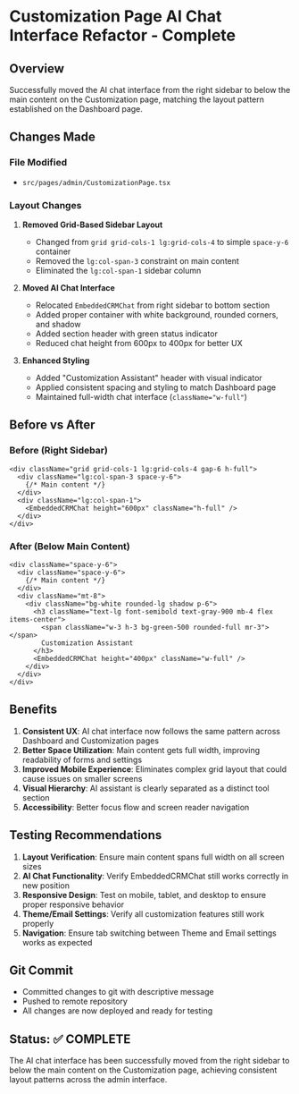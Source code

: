 # Customization Page AI Chat Interface Refactor - Complete

## Overview
Successfully moved the AI chat interface from the right sidebar to below the main content on the Customization page, matching the layout pattern established on the Dashboard page.

## Changes Made

### File Modified
- `src/pages/admin/CustomizationPage.tsx`

### Layout Changes
1. **Removed Grid-Based Sidebar Layout**
   - Changed from `grid grid-cols-1 lg:grid-cols-4` to simple `space-y-6` container
   - Removed the `lg:col-span-3` constraint on main content
   - Eliminated the `lg:col-span-1` sidebar column

2. **Moved AI Chat Interface**
   - Relocated `EmbeddedCRMChat` from right sidebar to bottom section
   - Added proper container with white background, rounded corners, and shadow
   - Added section header with green status indicator
   - Reduced chat height from 600px to 400px for better UX

3. **Enhanced Styling**
   - Added "Customization Assistant" header with visual indicator
   - Applied consistent spacing and styling to match Dashboard page
   - Maintained full-width chat interface (`className="w-full"`)

## Before vs After

### Before (Right Sidebar)
```tsx
<div className="grid grid-cols-1 lg:grid-cols-4 gap-6 h-full">
  <div className="lg:col-span-3 space-y-6">
    {/* Main content */}
  </div>
  <div className="lg:col-span-1">
    <EmbeddedCRMChat height="600px" className="h-full" />
  </div>
</div>
```

### After (Below Main Content)
```tsx
<div className="space-y-6">
  <div className="space-y-6">
    {/* Main content */}
  </div>
  <div className="mt-8">
    <div className="bg-white rounded-lg shadow p-6">
      <h3 className="text-lg font-semibold text-gray-900 mb-4 flex items-center">
        <span className="w-3 h-3 bg-green-500 rounded-full mr-3"></span>
        Customization Assistant
      </h3>
      <EmbeddedCRMChat height="400px" className="w-full" />
    </div>
  </div>
</div>
```

## Benefits

1. **Consistent UX**: AI chat interface now follows the same pattern across Dashboard and Customization pages
2. **Better Space Utilization**: Main content gets full width, improving readability of forms and settings
3. **Improved Mobile Experience**: Eliminates complex grid layout that could cause issues on smaller screens
4. **Visual Hierarchy**: AI assistant is clearly separated as a distinct tool section
5. **Accessibility**: Better focus flow and screen reader navigation

## Testing Recommendations

1. **Layout Verification**: Ensure main content spans full width on all screen sizes
2. **AI Chat Functionality**: Verify EmbeddedCRMChat still works correctly in new position
3. **Responsive Design**: Test on mobile, tablet, and desktop to ensure proper responsive behavior
4. **Theme/Email Settings**: Verify all customization features still work properly
5. **Navigation**: Ensure tab switching between Theme and Email settings works as expected

## Git Commit
- Committed changes to git with descriptive message
- Pushed to remote repository
- All changes are now deployed and ready for testing

## Status: ✅ COMPLETE
The AI chat interface has been successfully moved from the right sidebar to below the main content on the Customization page, achieving consistent layout patterns across the admin interface.
